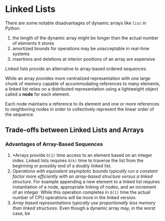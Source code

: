 # Linked Lists

There are some notable disadvantages of dynamic arrays like `list` in Python

1. the length of the dynamic array might be longer than the actual number of elements it stores
2. amortized bounds for operations may be unacceptable in real-time systems
3. insertions and deletions at interior positions of an array are expensive

Linked lists provide an alternative to array-based ordered sequences. 

While an array provides more centralized representation with one large chunk of memory capable of accommodating references to many elements, a linked list relies on a distributed representation using a lightweight object called a **node** for each element. 

Each node maintains a reference to its element and one or more references to neighboring nodes in order to collectively represent the linear order of the sequence.

## Trade-offs between Linked Lists and Arrays

### Advantages of Array-Based Sequences

1. *Arrays provide `O(1)` time access to an element based on an integer index. Linked lists requires `O(k)` time to traverse the list from the beginning or possibly end of a doubly linked list.
2. *Operations with equivalent asymptotic bounds typically run a constant factor more efficiently with an array-based structure versus a linked structure*. For example appending a new element to a linked list requires instantiation of a node, appropriate linking of nodes, and an increment of an integer. While this operation completes in `O(1)` time the actual number of CPU operations will be more in the linked version.
3. *Array based representations typically use proportionally less memory than linked structures*. Even though a dynamic array may, in the worst case, be 